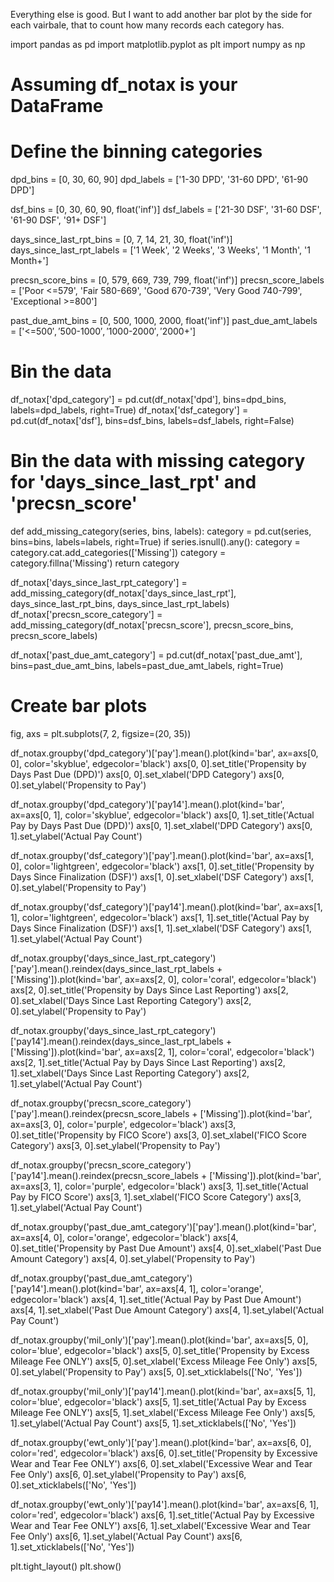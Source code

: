 
Everything else is good. But I want to add another bar plot by the side for each vairbale, that to count how many records each category has.

import pandas as pd
import matplotlib.pyplot as plt
import numpy as np

# Assuming df_notax is your DataFrame

# Define the binning categories
dpd_bins = [0, 30, 60, 90]
dpd_labels = ['1-30 DPD', '31-60 DPD', '61-90 DPD']

dsf_bins = [0, 30, 60, 90, float('inf')]
dsf_labels = ['21-30 DSF', '31-60 DSF', '61-90 DSF', '91+ DSF']

days_since_last_rpt_bins = [0, 7, 14, 21, 30, float('inf')]
days_since_last_rpt_labels = ['1 Week', '2 Weeks', '3 Weeks', '1 Month', '1 Month+']

precsn_score_bins = [0, 579, 669, 739, 799, float('inf')]
precsn_score_labels = ['Poor <=579', 'Fair 580-669', 'Good 670-739', 'Very Good 740-799', 'Exceptional >=800']

past_due_amt_bins = [0, 500, 1000, 2000, float('inf')]
past_due_amt_labels = ['<=$500', '$500-$1000', '$1000-$2000', '$2000+']

# Bin the data
df_notax['dpd_category'] = pd.cut(df_notax['dpd'], bins=dpd_bins, labels=dpd_labels, right=True)
df_notax['dsf_category'] = pd.cut(df_notax['dsf'], bins=dsf_bins, labels=dsf_labels, right=False)

# Bin the data with missing category for 'days_since_last_rpt' and 'precsn_score'
def add_missing_category(series, bins, labels):
    category = pd.cut(series, bins=bins, labels=labels, right=True)
    if series.isnull().any():
        category = category.cat.add_categories(['Missing'])
        category = category.fillna('Missing')
    return category

df_notax['days_since_last_rpt_category'] = add_missing_category(df_notax['days_since_last_rpt'], days_since_last_rpt_bins, days_since_last_rpt_labels)
df_notax['precsn_score_category'] = add_missing_category(df_notax['precsn_score'], precsn_score_bins, precsn_score_labels)

df_notax['past_due_amt_category'] = pd.cut(df_notax['past_due_amt'], bins=past_due_amt_bins, labels=past_due_amt_labels, right=True)

# Create bar plots
fig, axs = plt.subplots(7, 2, figsize=(20, 35))

df_notax.groupby('dpd_category')['pay'].mean().plot(kind='bar', ax=axs[0, 0], color='skyblue', edgecolor='black')
axs[0, 0].set_title('Propensity by Days Past Due (DPD)')
axs[0, 0].set_xlabel('DPD Category')
axs[0, 0].set_ylabel('Propensity to Pay')

df_notax.groupby('dpd_category')['pay14'].mean().plot(kind='bar', ax=axs[0, 1], color='skyblue', edgecolor='black')
axs[0, 1].set_title('Actual Pay by Days Past Due (DPD)')
axs[0, 1].set_xlabel('DPD Category')
axs[0, 1].set_ylabel('Actual Pay Count')

df_notax.groupby('dsf_category')['pay'].mean().plot(kind='bar', ax=axs[1, 0], color='lightgreen', edgecolor='black')
axs[1, 0].set_title('Propensity by Days Since Finalization (DSF)')
axs[1, 0].set_xlabel('DSF Category')
axs[1, 0].set_ylabel('Propensity to Pay')

df_notax.groupby('dsf_category')['pay14'].mean().plot(kind='bar', ax=axs[1, 1], color='lightgreen', edgecolor='black')
axs[1, 1].set_title('Actual Pay by Days Since Finalization (DSF)')
axs[1, 1].set_xlabel('DSF Category')
axs[1, 1].set_ylabel('Actual Pay Count')

df_notax.groupby('days_since_last_rpt_category')['pay'].mean().reindex(days_since_last_rpt_labels + ['Missing']).plot(kind='bar', ax=axs[2, 0], color='coral', edgecolor='black')
axs[2, 0].set_title('Propensity by Days Since Last Reporting')
axs[2, 0].set_xlabel('Days Since Last Reporting Category')
axs[2, 0].set_ylabel('Propensity to Pay')

df_notax.groupby('days_since_last_rpt_category')['pay14'].mean().reindex(days_since_last_rpt_labels + ['Missing']).plot(kind='bar', ax=axs[2, 1], color='coral', edgecolor='black')
axs[2, 1].set_title('Actual Pay by Days Since Last Reporting')
axs[2, 1].set_xlabel('Days Since Last Reporting Category')
axs[2, 1].set_ylabel('Actual Pay Count')

df_notax.groupby('precsn_score_category')['pay'].mean().reindex(precsn_score_labels + ['Missing']).plot(kind='bar', ax=axs[3, 0], color='purple', edgecolor='black')
axs[3, 0].set_title('Propensity by FICO Score')
axs[3, 0].set_xlabel('FICO Score Category')
axs[3, 0].set_ylabel('Propensity to Pay')

df_notax.groupby('precsn_score_category')['pay14'].mean().reindex(precsn_score_labels + ['Missing']).plot(kind='bar', ax=axs[3, 1], color='purple', edgecolor='black')
axs[3, 1].set_title('Actual Pay by FICO Score')
axs[3, 1].set_xlabel('FICO Score Category')
axs[3, 1].set_ylabel('Actual Pay Count')

df_notax.groupby('past_due_amt_category')['pay'].mean().plot(kind='bar', ax=axs[4, 0], color='orange', edgecolor='black')
axs[4, 0].set_title('Propensity by Past Due Amount')
axs[4, 0].set_xlabel('Past Due Amount Category')
axs[4, 0].set_ylabel('Propensity to Pay')

df_notax.groupby('past_due_amt_category')['pay14'].mean().plot(kind='bar', ax=axs[4, 1], color='orange', edgecolor='black')
axs[4, 1].set_title('Actual Pay by Past Due Amount')
axs[4, 1].set_xlabel('Past Due Amount Category')
axs[4, 1].set_ylabel('Actual Pay Count')

df_notax.groupby('mil_only')['pay'].mean().plot(kind='bar', ax=axs[5, 0], color='blue', edgecolor='black')
axs[5, 0].set_title('Propensity by Excess Mileage Fee ONLY')
axs[5, 0].set_xlabel('Excess Mileage Fee Only')
axs[5, 0].set_ylabel('Propensity to Pay')
axs[5, 0].set_xticklabels(['No', 'Yes'])

df_notax.groupby('mil_only')['pay14'].mean().plot(kind='bar', ax=axs[5, 1], color='blue', edgecolor='black')
axs[5, 1].set_title('Actual Pay by Excess Mileage Fee ONLY')
axs[5, 1].set_xlabel('Excess Mileage Fee Only')
axs[5, 1].set_ylabel('Actual Pay Count')
axs[5, 1].set_xticklabels(['No', 'Yes'])

df_notax.groupby('ewt_only')['pay'].mean().plot(kind='bar', ax=axs[6, 0], color='red', edgecolor='black')
axs[6, 0].set_title('Propensity by Excessive Wear and Tear Fee ONLY')
axs[6, 0].set_xlabel('Excessive Wear and Tear Fee Only')
axs[6, 0].set_ylabel('Propensity to Pay')
axs[6, 0].set_xticklabels(['No', 'Yes'])

df_notax.groupby('ewt_only')['pay14'].mean().plot(kind='bar', ax=axs[6, 1], color='red', edgecolor='black')
axs[6, 1].set_title('Actual Pay by Excessive Wear and Tear Fee ONLY')
axs[6, 1].set_xlabel('Excessive Wear and Tear Fee Only')
axs[6, 1].set_ylabel('Actual Pay Count')
axs[6, 1].set_xticklabels(['No', 'Yes'])

plt.tight_layout()
plt.show()


